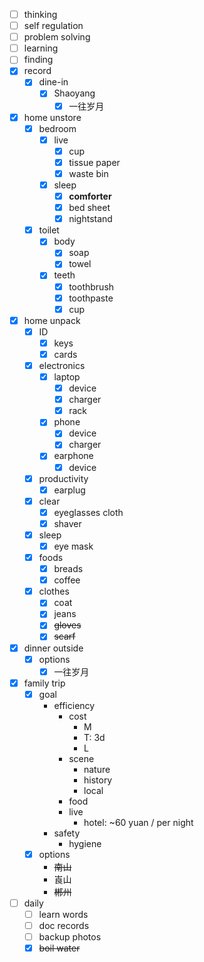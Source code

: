 - [ ] thinking
- [ ] self regulation
- [ ] problem solving
- [ ] learning
- [ ] finding
- [x] record
    - [x] dine-in
        - [x] Shaoyang
            - [x] 一往岁月
- [x] home unstore
    - [x] bedroom
        - [x] live
            - [x] cup
            - [x] tissue paper
            - [x] waste bin
        - [x] sleep
            - [x] **comforter**
            - [x] bed sheet
            - [x] nightstand
    - [x] toilet
        - [x] body
            - [x] soap
            - [x] towel
        - [x] teeth
            - [x] toothbrush
            - [x] toothpaste
            - [x] cup
- [x] home unpack
    - [x] ID
        - [x] keys
        - [x] cards
    - [x] electronics
        - [x] laptop
            - [x] device
            - [x] charger
            - [x] rack
        - [x] phone
            - [x] device
            - [x] charger
        - [x] earphone
            - [x] device
    - [x] productivity
        - [x] earplug
    - [x] clear
        - [x] eyeglasses cloth
        - [x] shaver
    - [x] sleep
        - [x] eye mask
    - [x] foods
        - [x] breads
        - [x] coffee
    - [x] clothes
        - [x] coat
        - [x] jeans
        - [x] ~~gloves~~
        - [x] ~~scarf~~
- [x] dinner outside
    - [x] options
        - [x] 一往岁月
- [x] family trip
    - [x] goal
        - efficiency
            - cost
                - M
                - T: 3d
                - L
            - scene
                - nature
                - history
                - local
            - food
            - live
                - hotel: ~60 yuan / per night
        - safety
            - hygiene
    - [x] options
        - ~~南山~~
        - 崀山
        - ~~郴州~~
- [ ] daily
    - [ ] learn words
    - [ ] doc records
    - [ ] backup photos
    - [x] ~~boil water~~
